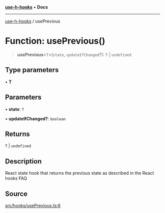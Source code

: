 [**use-h-hooks**](../README.md) • **Docs**

***

[use-h-hooks](../globals.md) / usePrevious

# Function: usePrevious()

> **usePrevious**\<`T`\>(`state`, `updateIfChanged`?): `T` \| `undefined`

## Type parameters

• **T**

## Parameters

• **state**: `T`

• **updateIfChanged?**: `boolean`

## Returns

`T` \| `undefined`

## Description

React state hook that returns the previous state as described in the React hooks FAQ

## Source

[src/hooks/usePrevious.ts:6](https://github.com/AhmadHddad/use-h-hooks/blob/daa6dd045ddcb2443f6d50fe7685055eb57611b7/src/hooks/usePrevious.ts#L6)

